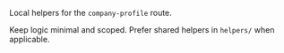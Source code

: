 Local helpers for the `company-profile` route.

Keep logic minimal and scoped. Prefer shared helpers in `helpers/` when applicable.





